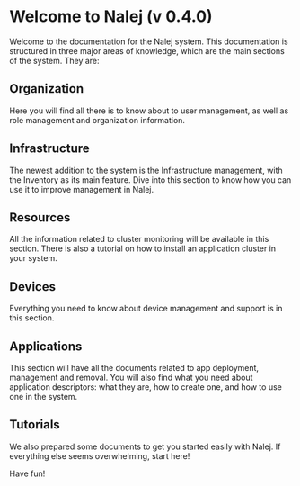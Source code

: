 # Welcome to Nalej (v 0.4.0)

Welcome to the documentation for the Nalej system. This documentation is structured in three major areas of knowledge, which are the main sections of the system. They are:

## Organization

Here you will find all there is to know about to user management, as well as role management and organization information.

## Infrastructure

The newest addition to the system is the Infrastructure management, with the Inventory as its main feature. Dive into this section to know how you can use it to improve management in Nalej.

## Resources

All the information related to cluster monitoring will be available in this section. There is also a tutorial on how to install an application cluster in your system.

## Devices

Everything you need to know about device management and support is in this section.

## Applications

This section will have all the documents related to app deployment, management and removal. You will also find what you need about application descriptors: what they are, how to create one, and how to use one in the system.

## Tutorials

We also prepared some documents to get you started easily with Nalej. If everything else seems overwhelming, start here!

Have fun!


